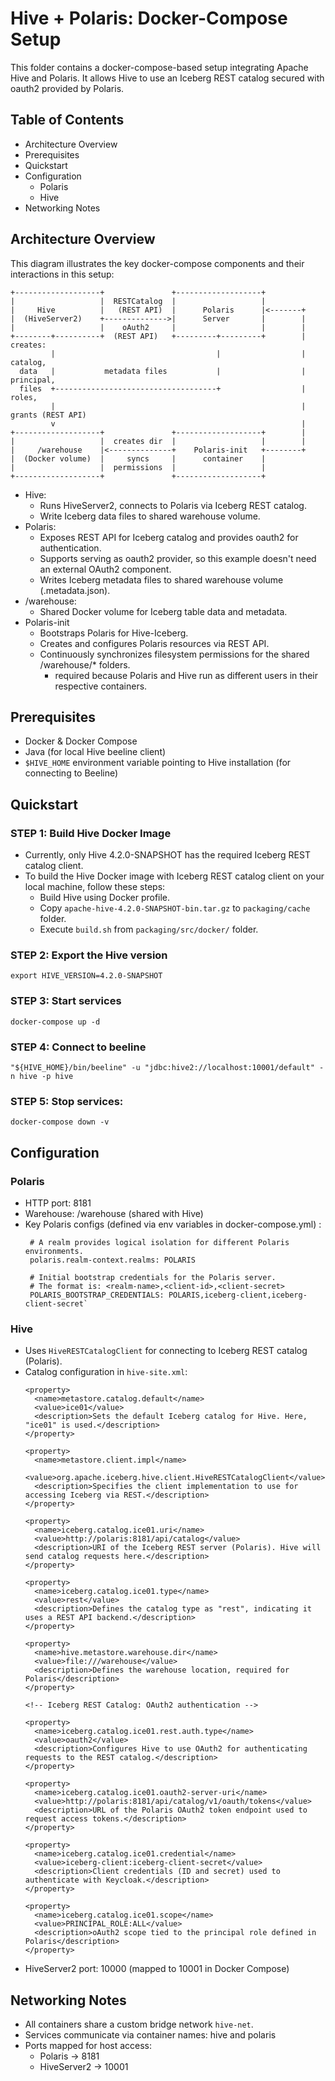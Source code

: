 <!--
{% comment %}
Licensed to the Apache Software Foundation (ASF) under one or more
contributor license agreements.  See the NOTICE file distributed with
this work for additional information regarding copyright ownership.
The ASF licenses this file to you under the Apache License, Version 2.0
(the "License"); you may not use this file except in compliance with
the License.  You may obtain a copy of the License at

http://www.apache.org/licenses/LICENSE-2.0

Unless required by applicable law or agreed to in writing, software
distributed under the License is distributed on an "AS IS" BASIS,
WITHOUT WARRANTIES OR CONDITIONS OF ANY KIND, either express or implied.
See the License for the specific language governing permissions and
limitations under the License.
{% endcomment %}
-->

# Hive + Polaris: Docker-Compose Setup

This folder contains a docker-compose-based setup integrating Apache Hive and Polaris. 
It allows Hive to use an Iceberg REST catalog secured with oauth2 provided by Polaris.

## Table of Contents
- Architecture Overview
- Prerequisites
- Quickstart
- Configuration
  - Polaris
  - Hive
- Networking Notes

## Architecture Overview
This diagram illustrates the key docker-compose components and their interactions in this setup:
```
+-------------------+               +-------------------+
|                   |  RESTCatalog  |                   |
|     Hive          |   (REST API)  |      Polaris      |<-------+
|  (HiveServer2)    +-------------->|      Server       |        |
|                   |    oAuth2     |                   |        |  
+--------+----------+  (REST API)   +---------+---------+        | creates:
         |                                    |                  |     catalog,
  data   |           metadata files           |                  |     principal,
  files  +------------------------------------+                  |     roles,
         |                                                       |     grants (REST API)
         v                                                       |
+-------------------+               +-------------------+        |
|                   |  creates dir  |                   |        |
|     /warehouse    |<--------------+    Polaris-init   +--------+
|  (Docker volume)  |     syncs     |      container    |
|                   |  permissions  |                   |
+-------------------+               +-------------------+
```

- Hive: 
  - Runs HiveServer2, connects to Polaris via Iceberg REST catalog. 
  - Write Iceberg data files to shared warehouse volume.
- Polaris: 
  - Exposes REST API for Iceberg catalog and provides oauth2 for authentication. 
  - Supports serving as oauth2 provider, so this example doesn't need an external OAuth2 component.
  - Writes Iceberg metadata files to shared warehouse volume (.metadata.json).
- /warehouse: 
  - Shared Docker volume for Iceberg table data and metadata.
- Polaris-init
  - Bootstraps Polaris for Hive-Iceberg.
  - Creates and configures Polaris resources via REST API.
  - Continuously synchronizes filesystem permissions for the shared /warehouse/* folders.
    - required because Polaris and Hive run as different users in their respective containers.

## Prerequisites
- Docker & Docker Compose
- Java (for local Hive beeline client)
- ```$HIVE_HOME``` environment variable pointing to Hive installation (for connecting to Beeline)

## Quickstart
### STEP 1: Build Hive Docker Image
- Currently, only Hive 4.2.0-SNAPSHOT has the required Iceberg REST catalog client.
- To build the Hive Docker image with Iceberg REST catalog client on your local machine, follow these steps:
    - Build Hive using Docker profile.
    - Copy ```apache-hive-4.2.0-SNAPSHOT-bin.tar.gz``` to ```packaging/cache``` folder.
    - Execute ```build.sh``` from ```packaging/src/docker/``` folder.

### STEP 2: Export the Hive version
```shell
export HIVE_VERSION=4.2.0-SNAPSHOT
```

### STEP 3: Start services
```shell
docker-compose up -d
```

### STEP 4: Connect to beeline
```shell
"${HIVE_HOME}/bin/beeline" -u "jdbc:hive2://localhost:10001/default" -n hive -p hive
```

### STEP 5: Stop services:
```shell
docker-compose down -v
```

## Configuration

### Polaris

- HTTP port: 8181
- Warehouse: /warehouse (shared with Hive)
- Key Polaris configs (defined via env variables in docker-compose.yml) :
     ```
      # A realm provides logical isolation for different Polaris environments.
      polaris.realm-context.realms: POLARIS
  
      # Initial bootstrap credentials for the Polaris server.
      # The format is: <realm-name>,<client-id>,<client-secret>
      POLARIS_BOOTSTRAP_CREDENTIALS: POLARIS,iceberg-client,iceberg-client-secret`
    ```

### Hive

- Uses ```HiveRESTCatalogClient``` for connecting to Iceberg REST catalog (Polaris).
- Catalog configuration in ```hive-site.xml```:
    ```
    <property>
      <name>metastore.catalog.default</name>
      <value>ice01</value>
      <description>Sets the default Iceberg catalog for Hive. Here, "ice01" is used.</description>
    </property>
    
    <property>
      <name>metastore.client.impl</name>
      <value>org.apache.iceberg.hive.client.HiveRESTCatalogClient</value>
      <description>Specifies the client implementation to use for accessing Iceberg via REST.</description>
    </property>
    
    <property>
      <name>iceberg.catalog.ice01.uri</name>
      <value>http://polaris:8181/api/catalog</value>
      <description>URI of the Iceberg REST server (Polaris). Hive will send catalog requests here.</description>
    </property>
    
    <property>
      <name>iceberg.catalog.ice01.type</name>
      <value>rest</value>
      <description>Defines the catalog type as "rest", indicating it uses a REST API backend.</description>
    </property>
  
    <property>
      <name>hive.metastore.warehouse.dir</name>
      <value>file:///warehouse</value>
      <description>Defines the warehouse location, required for Polaris</description>
    </property>
    
    <!-- Iceberg REST Catalog: OAuth2 authentication -->
    
    <property>
      <name>iceberg.catalog.ice01.rest.auth.type</name>
      <value>oauth2</value>
      <description>Configures Hive to use OAuth2 for authenticating requests to the REST catalog.</description>
    </property>
    
    <property>
      <name>iceberg.catalog.ice01.oauth2-server-uri</name>
      <value>http://polaris:8181/api/catalog/v1/oauth/tokens</value>
      <description>URL of the Polaris OAuth2 token endpoint used to request access tokens.</description>
    </property>
    
    <property>
      <name>iceberg.catalog.ice01.credential</name>
      <value>iceberg-client:iceberg-client-secret</value>
      <description>Client credentials (ID and secret) used to authenticate with Keycloak.</description>
    </property>
  
    <property>
      <name>iceberg.catalog.ice01.scope</name>
      <value>PRINCIPAL_ROLE:ALL</value>
      <description>oAuth2 scope tied to the principal role defined in Polaris</description>
    </property>
    ```
- HiveServer2 port: 10000 (mapped to 10001 in Docker Compose)

## Networking Notes

- All containers share a custom bridge network ```hive-net```.
- Services communicate via container names: hive and polaris
- Ports mapped for host access:
  - Polaris → 8181
  - HiveServer2 → 10001

